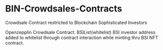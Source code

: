 # BIN-Crowdsales-Contracts
Crowdsale Contract restricted to Blockchain Sophisticated Investors

Openzepplin Crowdsale Contract. BSIList(whitelist) BSI investor address added to whitelist through contract interaction while minting thru BSI NFT contract.
